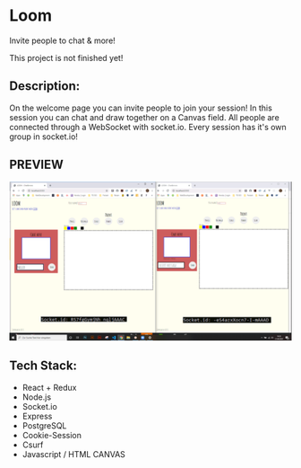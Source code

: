 # Loom
Invite people to chat & more!

This project is not finished yet!

## Description:
On the welcome page you can invite people to join your session! In this session you can chat and draw together on a Canvas field.
All people are connected through a WebSocket with socket.io. Every session has it's own group in socket.io!

## PREVIEW
![](Loom.gif)

## Tech Stack:
- React + Redux
- Node.js
- Socket.io
- Express
- PostgreSQL
- Cookie-Session
- Csurf
- Javascript / HTML CANVAS